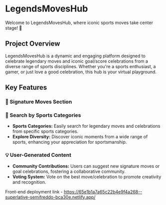 # LegendsMovesHub

Welcome to LegendsMovesHub, where iconic sports moves take center stage! 🚀

## Project Overview

LegendsMovesHub is a dynamic and engaging platform designed to celebrate legendary moves and iconic goal/score celebrations from a diverse range of sports disciplines. Whether you're a sports enthusiast, a gamer, or just love a good celebration, this hub is your virtual playground.

## Key Features

### 🌟 Signature Moves Section

### 🎯 Search by Sports Categories
- **Sports Categories:** Easily search for legendary moves and celebrations from specific sports categories.
- **Explore Diversity:** Discover iconic moments from a wide range of sports, enhancing your appreciation for sportsmanship.

### 💡 User-Generated Content
- **Community Contributions:** Users can suggest new signature moves or goal celebrations, fostering a collaborative community.
- **Voting System:** Vote on the best move/celebration to promote creativity and recognition.

Front-end deployment link - https://65e1b1a7a65c22b4e9f4a268--superlative-semifreddo-bca30e.netlify.app/
